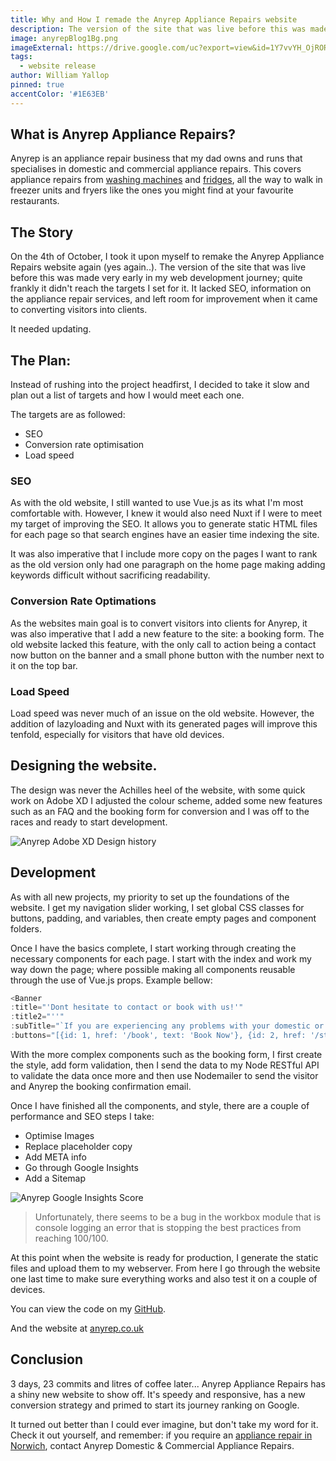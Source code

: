```yaml
---
title: Why and How I remade the Anyrep Appliance Repairs website
description: The version of the site that was live before this was made very early in my web development journey; quite frankly it didn't reach the targets I set for it.
image: anyrepBlog1Bg.png
imageExternal: https://drive.google.com/uc?export=view&id=1Y7vvYH_OjROR-Ml3JMKhT5Ce3KTRdNds
tags:
  - website release
author: William Yallop
pinned: true
accentColor: '#1E63EB'
---
```


## What is Anyrep Appliance Repairs?
Anyrep is an appliance repair business that my dad owns and runs that specialises in domestic and commercial appliance repairs. This covers appliance repairs from <a href="https://www.anyrep.co.uk/washing-machine-repairs/">washing machines</a> and <a href="https://www.anyrep.co.uk/fridge-and-freezer-repairs/">fridges</a>, all the way to walk in freezer units and fryers like the ones you might find at your favourite restaurants.

## The Story
On the 4th of October, I took it upon myself to remake the Anyrep Appliance Repairs website again (yes again..). The version of the site that was live before this was made very early in my web development journey; quite frankly it didn't reach the targets I set for it. It lacked SEO, information on the appliance repair services, and left room for improvement when it came to converting visitors into clients.

It needed updating.

## The Plan:
Instead of rushing into the project headfirst, I decided to take it slow and plan out a list of targets and how I would meet each one.

The targets are as followed:
- SEO
- Conversion rate optimisation
- Load speed

### SEO
As with the old website, I still wanted to use Vue.js as its what I'm most comfortable with. However, I knew it would also need Nuxt if I were to meet my target of improving the SEO. It allows you to generate static HTML files for each page so that search engines have an easier time indexing the site.

It was also imperative that I include more copy on the pages I want to rank as the old version only had one paragraph on the home page making adding keywords difficult without sacrificing readability. 

### Conversion Rate Optimations
As the websites main goal is to convert visitors into clients for Anyrep, it was also imperative that I add a new feature to the site: a booking form. The old website lacked this feature, with the only call to action being a contact now button on the banner and a small phone button with the number next to it on the top bar.

### Load Speed
Load speed was never much of an issue on the old website. However, the addition of lazyloading and Nuxt with its generated pages will improve this tenfold, especially for visitors that have old devices.

## Designing the website.
The design was never the Achilles heel of the website, with some quick work on Adobe XD I adjusted the colour scheme, added some new features such as an FAQ and the booking form for conversion and I was off to the races and ready to start development.

<img class="blogImg" src="https://drive.google.com/uc?export=view&id=1gWmbjLGJF4KcNY37Z6l-eC_Vq35qOGyT" alt="Anyrep Adobe XD Design history"/>

## Development
As with all new projects, my priority to set up the foundations of the website. I get my navigation slider working, I set global CSS classes for buttons, padding, and variables, then create empty pages and component folders.

Once I have the basics complete, I start working through creating the necessary components for each page. I start with the index and work my way down the page; where possible making all components reusable through the use of Vue.js props. Example bellow:

```javascript
<Banner
:title="'Dont hesitate to contact or book with us!'"
:title2="''"
:subTitle="`If you are experiencing any problems with your domestic or commercial appliances then don't hesitate to contact us today!`"
:buttons="[{id: 1, href: '/book', text: 'Book Now'}, {id: 2, href: '/store', text: 'Store'}]"/>
```

With the more complex components such as the booking form, I first create the style, add form validation, then I send the data to my Node RESTful API to validate the data once more and then use Nodemailer to send the visitor and Anyrep the booking confirmation email.

Once I have finished all the components, and style, there are a couple of performance and SEO steps I take:
- Optimise Images
- Replace placeholder copy
- Add META info
- Go through Google Insights 
- Add a Sitemap

<img class="blogImg" src="https://drive.google.com/uc?export=view&id=13xVQgk0tBu3TJVsYWNn_g7TDDdL968oi" alt="Anyrep Google Insights Score"/>

> Unfortunately, there seems to be a bug in the workbox module that is console logging an error that is stopping the best practices from reaching 100/100.

At this point when the website is ready for production, I generate the static files and upload them to my webserver. From here I go through the website one last time to make sure everything works and also test it on a couple of devices.

You can view the code on my <a href="https://github.com/WillYallop/anyrep">GitHub</a>.

And the website at <a href="https://www.anyrep.co.uk/">anyrep.co.uk</a>

## Conclusion
3 days, 23 commits and litres of coffee later... Anyrep Appliance Repairs has a shiny new website to show off. It's speedy and responsive, has a new conversion strategy and primed to start its journey ranking on Google. 

It turned out better than I could ever imagine, but don't take my word for it. Check it out yourself, and remember: if you require an <a href="https://www.anyrep.co.uk/">appliance repair in Norwich</a>, contact Anyrep Domestic & Commercial Appliance Repairs.